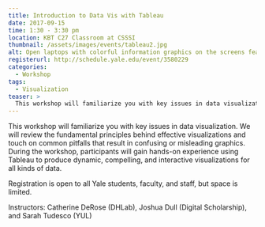 ```yaml
---
title: Introduction to Data Vis with Tableau
date: 2017-09-15
time: 1:30 - 3:30 pm
location: KBT C27 Classroom at CSSSI
thumbnail: /assets/images/events/tableau2.jpg
alt: Open laptops with colorful information graphics on the screens featuring tableau logo over data visualizations.
registerurl: http://schedule.yale.edu/event/3580229
categories:
  - Workshop
tags:
  - Visualization
teaser: >
  This workshop will familiarize you with key issues in data visualization with an introduction to Tableau, an application for creating dynamic and interactive visualizations.
---
```

This workshop will familiarize you with key issues in data visualization. We will review the fundamental principles behind effective visualizations and touch on common pitfalls that result in confusing or misleading graphics. During the workshop, participants will gain hands-on experience using Tableau to produce dynamic, compelling, and interactive visualizations for all kinds of data.

Registration is open to all Yale students, faculty, and staff, but space is limited.

Instructors: Catherine DeRose (DHLab), Joshua Dull (Digital Scholarship), and Sarah Tudesco (YUL)
